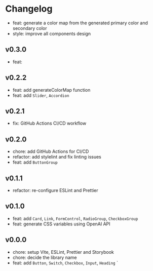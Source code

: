 # Changelog

- feat: generate a color map from the generated primary color and secondary color
- style: improve all components design

## v0.3.0

- feat:

## v0.2.2

- feat: add generateColorMap function
- feat: add `Slider`, `Accordion`

## v0.2.1

- fix: GitHub Actions CI/CD workflow

## v0.2.0

- chore: add GitHub Actions for CI/CD
- refactor: add stylelint and fix linting issues
- feat: add `ButtonGroup`

## v0.1.1

- refactor: re-configure ESLint and Prettier

## v0.1.0

- feat: add `Card`, `Link`, `FormControl`, `RadioGroup`, `CheckboxGroup`
- feat: generate CSS variables using OpenAI API

## v0.0.0

- chore: setup Vite, ESLint, Prettier and Storybook
- chore: decide the library name
- feat: add `Button`, `Switch`, `Checkbox`, `Input`, `Heading`
  `
